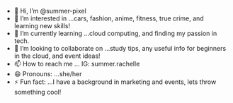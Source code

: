 - 👋 Hi, I’m @summer-pixel
- 👀 I’m interested in ...cars, fashion, anime, fitness, true crime, and learning new skills!
- 🌱 I’m currently learning ...cloud computing, and finding my passion in tech.
- 💞️ I’m looking to collaborate on ...study tips, any useful info for beginners in the cloud, and event ideas!
- 📫 How to reach me ... IG: summer.rachelle 
- 😄 Pronouns: ...she/her
- ⚡ Fun fact: ...I have a background in marketing and events, lets throw something cool!

<!---
summer-pixel/summer-pixel is a ✨ special ✨ repository because its `README.md` (this file) appears on your GitHub profile.
You can click the Preview link to take a look at your changes.
--->
